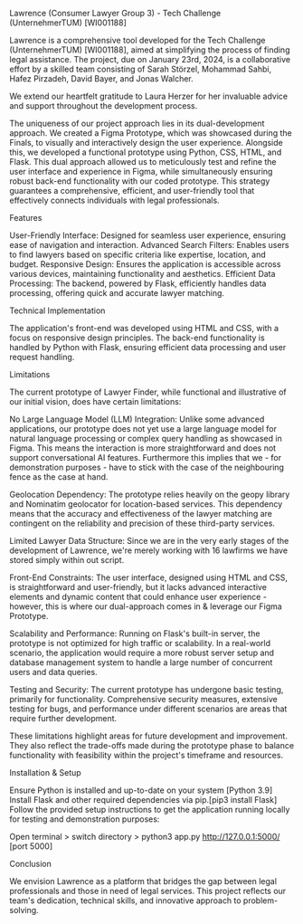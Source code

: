 Lawrence (Consumer Lawyer Group 3) - Tech Challenge (UnternehmerTUM) [WI001188]

Lawrence is a comprehensive tool developed for the Tech Challenge (UnternehmerTUM) [WI001188], aimed at simplifying the process of finding legal assistance.
The project, due on January 23rd, 2024, is a collaborative effort by a skilled team consisting of Sarah Störzel, Mohammad Sahbi, Hafez Pirzadeh,
David Bayer, and Jonas Walcher.

We extend our heartfelt gratitude to Laura Herzer for her invaluable advice and support throughout the development process.

The uniqueness of our project approach lies in its dual-development approach. We created a Figma Prototype, which was showcased during the Finals,
to visually and interactively design the user experience. Alongside this, we developed a functional prototype using Python, CSS, HTML, and Flask.
This dual approach allowed us to meticulously test and refine the user interface and experience in Figma, while simultaneously ensuring robust back-end functionality
with our coded prototype. This strategy guarantees a comprehensive, efficient, and user-friendly tool that effectively connects individuals with legal professionals.

Features

User-Friendly Interface: Designed for seamless user experience, ensuring ease of navigation and interaction.
Advanced Search Filters: Enables users to find lawyers based on specific criteria like expertise, location, and budget.
Responsive Design: Ensures the application is accessible across various devices, maintaining functionality and aesthetics.
Efficient Data Processing: The backend, powered by Flask, efficiently handles data processing, offering quick and accurate lawyer matching.


Technical Implementation

The application's front-end was developed using HTML and CSS, with a focus on responsive design principles.
The back-end functionality is handled by Python with Flask, ensuring efficient data processing and user request handling.


Limitations

The current prototype of Lawyer Finder, while functional and illustrative of our initial vision, does have certain limitations:

No Large Language Model (LLM) Integration: Unlike some advanced applications, our prototype does not yet use a large language model for natural
language processing or complex query handling as showcased in Figma. This means the interaction is more straightforward and does not support conversational AI features.
Furthermore this implies that we - for demonstration purposes - have to stick with the case of the neighbouring fence as the case at hand.

Geolocation Dependency: The prototype relies heavily on the geopy library and Nominatim geolocator for location-based services.
This dependency means that the accuracy and effectiveness of the lawyer matching are contingent on the reliability and precision of these third-party services.

Limited Lawyer Data Structure: Since we are in the very early stages of the development of Lawrence, we're merely working with 16 lawfirms we have stored simply within out script.

Front-End Constraints: The user interface, designed using HTML and CSS, is straightforward and user-friendly, but it lacks advanced interactive elements and
dynamic content that could enhance user experience - however, this is where our dual-approach comes in & leverage our Figma Prototype.

Scalability and Performance: Running on Flask's built-in server, the prototype is not optimized for high traffic or scalability. In a real-world scenario,
the application would require a more robust server setup and database management system to handle a large number of concurrent users and data queries.

Testing and Security: The current prototype has undergone basic testing, primarily for functionality. Comprehensive security measures, extensive testing for bugs,
and performance under different scenarios are areas that require further development.

These limitations highlight areas for future development and improvement. They also reflect the trade-offs made during the prototype phase to balance 
functionality with feasibility within the project's timeframe and resources.


Installation & Setup

Ensure Python is installed and up-to-date on your system [Python 3.9]
Install Flask and other required dependencies via pip.[pip3 install Flask]
Follow the provided setup instructions to get the application running locally for testing and demonstration purposes:

Open terminal > switch directory > python3 app.py
http://127.0.0.1:5000/ [port 5000]


Conclusion

We envision Lawrence as a platform that bridges the gap between legal professionals and those in need of legal services.
This project reflects our team's dedication, technical skills, and innovative approach to problem-solving.

